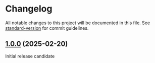 # Changelog

All notable changes to this project will be documented in this file.
See [standard-version](https://github.com/conventional-changelog/standard-version)
for commit guidelines.

## [1.0.0] (2025-02-20)

Initial release candidate

<!-- References -->

[1.0.0]: https://www.npmjs.com/package/@udlearn/genpass/v/1.0.0
